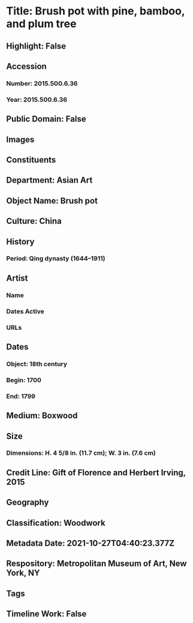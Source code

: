 # Title: Brush pot with pine, bamboo, and plum tree
## Highlight: False
## Accession
### Number: 2015.500.6.36
### Year: 2015.500.6.36
## Public Domain: False
## Images
## Constituents
## Department: Asian Art
## Object Name: Brush pot
## Culture: China
## History
### Period: Qing dynasty (1644–1911)
## Artist
### Name
### Dates Active
### URLs
## Dates
### Object: 18th century
### Begin: 1700
### End: 1799
## Medium: Boxwood
## Size
### Dimensions: H. 4 5/8 in. (11.7 cm); W. 3 in. (7.6 cm)
## Credit Line: Gift of Florence and Herbert Irving, 2015
## Geography
## Classification: Woodwork
## Metadata Date: 2021-10-27T04:40:23.377Z
## Respository: Metropolitan Museum of Art, New York, NY
## Tags
## Timeline Work: False
